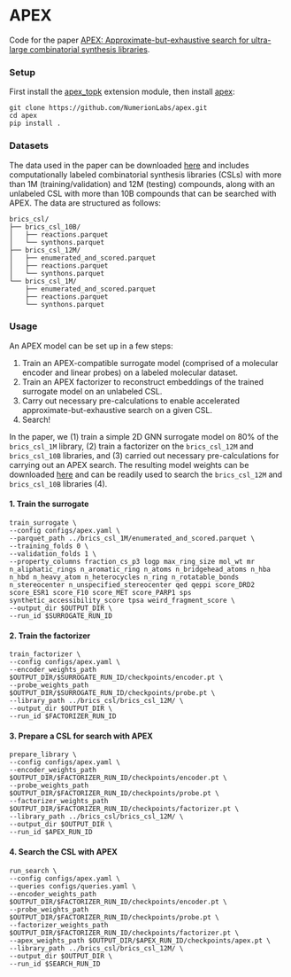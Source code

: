 # APEX
Code for the paper [APEX: Approximate-but-exhaustive search for ultra-large combinatorial synthesis libraries](https://arxiv.org/abs/2510.24380).


### Setup

First install the [apex_topk](https://github.com/NumerionLabs/apex_topk) extension module, then install [apex](https://github.com/NumerionLabs/apex):

```
git clone https://github.com/NumerionLabs/apex.git
cd apex
pip install .
```

### Datasets

The data used in the paper can be downloaded [here](https://zenodo.org/records/17455955) and includes computationally labeled combinatorial synthesis libraries (CSLs) with more than 1M (training/validation) and 12M (testing) compounds, along with an unlabeled CSL with more than 10B compounds that can be searched with APEX. The data are structured as follows:
```
brics_csl/
├── brics_csl_10B/
│   ├── reactions.parquet
│   └── synthons.parquet
├── brics_csl_12M/
│   ├── enumerated_and_scored.parquet
│   ├── reactions.parquet
│   └── synthons.parquet
└── brics_csl_1M/
    ├── enumerated_and_scored.parquet
    ├── reactions.parquet
    └── synthons.parquet
```

### Usage

An APEX model can be set up in a few steps:
1. Train an APEX-compatible surrogate model (comprised of a molecular encoder and linear probes) on a labeled molecular dataset.
2. Train an APEX factorizer to reconstruct embeddings of the trained surrogate model on an unlabeled CSL.
3. Carry out necessary pre-calculations to enable accelerated approximate-but-exhaustive search on a given CSL.
4. Search!

In the paper, we (1) train a simple 2D GNN surrogate model on 80% of the `brics_csl_1M` library, (2) train a factorizer on the `brics_csl_12M` and `brics_csl_10B` libraries, and (3) carried out necessary pre-calculations for carrying out an APEX search. The resulting model weights can be downloaded [here](https://zenodo.org/uploads/17456522) and can be readily used to search the `brics_csl_12M` and `brics_csl_10B` libraries (4).

#### 1. Train the surrogate

```
train_surrogate \
--config configs/apex.yaml \
--parquet_path ../brics_csl_1M/enumerated_and_scored.parquet \
--training_folds 0 \
--validation_folds 1 \
--property_columns fraction_cs_p3 logp max_ring_size mol_wt mr n_aliphatic_rings n_aromatic_ring n_atoms n_bridgehead_atoms n_hba n_hbd n_heavy_atom n_heterocycles n_ring n_rotatable_bonds n_stereocenter n_unspecified_stereocenter qed qeppi score_DRD2 score_ESR1 score_F10 score_MET score_PARP1 sps synthetic_accessibility_score tpsa weird_fragment_score \
--output_dir $OUTPUT_DIR \
--run_id $SURROGATE_RUN_ID
```

#### 2. Train the factorizer

```
train_factorizer \
--config configs/apex.yaml \
--encoder_weights_path $OUTPUT_DIR/$SURROGATE_RUN_ID/checkpoints/encoder.pt \
--probe_weights_path $OUTPUT_DIR/$SURROGATE_RUN_ID/checkpoints/probe.pt \
--library_path ../brics_csl/brics_csl_12M/ \
--output_dir $OUTPUT_DIR \
--run_id $FACTORIZER_RUN_ID
```

#### 3. Prepare a CSL for search with APEX

```
prepare_library \
--config configs/apex.yaml \
--encoder_weights_path $OUTPUT_DIR/$FACTORIZER_RUN_ID/checkpoints/encoder.pt \
--probe_weights_path $OUTPUT_DIR/$FACTORIZER_RUN_ID/checkpoints/probe.pt \
--factorizer_weights_path $OUTPUT_DIR/$FACTORIZER_RUN_ID/checkpoints/factorizer.pt \
--library_path ../brics_csl/brics_csl_12M/ \
--output_dir $OUTPUT_DIR \
--run_id $APEX_RUN_ID
```

#### 4. Search the CSL with APEX

```
run_search \
--config configs/apex.yaml \
--queries configs/queries.yaml \
--encoder_weights_path $OUTPUT_DIR/$FACTORIZER_RUN_ID/checkpoints/encoder.pt \
--probe_weights_path $OUTPUT_DIR/$FACTORIZER_RUN_ID/checkpoints/probe.pt \
--factorizer_weights_path $OUTPUT_DIR/$FACTORIZER_RUN_ID/checkpoints/factorizer.pt \
--apex_weights_path $OUTPUT_DIR/$APEX_RUN_ID/checkpoints/apex.pt \
--library_path ../brics_csl/brics_csl_12M/ \
--output_dir $OUTPUT_DIR \
--run_id $SEARCH_RUN_ID
```
